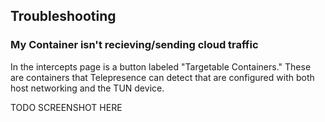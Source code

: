 ## Troubleshooting

### My Container isn't recieving/sending cloud traffic

In the intercepts page is a button labeled "Targetable Containers." These are containers that Telepresence can detect that are configured with both host networking and the TUN device.

TODO SCREENSHOT HERE
